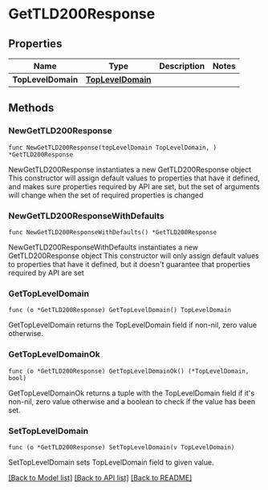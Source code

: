 # GetTLD200Response

## Properties

Name | Type | Description | Notes
------------ | ------------- | ------------- | -------------
**TopLevelDomain** | [**TopLevelDomain**](TopLevelDomain.md) |  | 

## Methods

### NewGetTLD200Response

`func NewGetTLD200Response(topLevelDomain TopLevelDomain, ) *GetTLD200Response`

NewGetTLD200Response instantiates a new GetTLD200Response object
This constructor will assign default values to properties that have it defined,
and makes sure properties required by API are set, but the set of arguments
will change when the set of required properties is changed

### NewGetTLD200ResponseWithDefaults

`func NewGetTLD200ResponseWithDefaults() *GetTLD200Response`

NewGetTLD200ResponseWithDefaults instantiates a new GetTLD200Response object
This constructor will only assign default values to properties that have it defined,
but it doesn't guarantee that properties required by API are set

### GetTopLevelDomain

`func (o *GetTLD200Response) GetTopLevelDomain() TopLevelDomain`

GetTopLevelDomain returns the TopLevelDomain field if non-nil, zero value otherwise.

### GetTopLevelDomainOk

`func (o *GetTLD200Response) GetTopLevelDomainOk() (*TopLevelDomain, bool)`

GetTopLevelDomainOk returns a tuple with the TopLevelDomain field if it's non-nil, zero value otherwise
and a boolean to check if the value has been set.

### SetTopLevelDomain

`func (o *GetTLD200Response) SetTopLevelDomain(v TopLevelDomain)`

SetTopLevelDomain sets TopLevelDomain field to given value.



[[Back to Model list]](../README.md#documentation-for-models) [[Back to API list]](../README.md#documentation-for-api-endpoints) [[Back to README]](../README.md)


